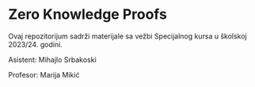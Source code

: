 # Zero Knowledge Proofs
Ovaj repozitorijum sadrži materijale sa vežbi Specijalnog kursa u školskoj 2023/24. godini.

Asistent: Mihajlo Srbakoski

Profesor: Marija Mikić


